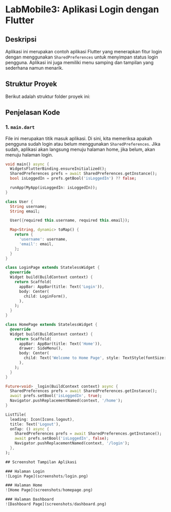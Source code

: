 # LabMobile3: Aplikasi Login dengan Flutter

## Deskripsi
Aplikasi ini merupakan contoh aplikasi Flutter yang menerapkan fitur login dengan menggunakan `SharedPreferences` untuk menyimpan status login pengguna. Aplikasi ini juga memiliki menu samping dan tampilan yang sederhana namun menarik.

## Struktur Proyek
Berikut adalah struktur folder proyek ini:


## Penjelasan Kode

### 1. **`main.dart`**
File ini merupakan titik masuk aplikasi. Di sini, kita memeriksa apakah pengguna sudah login atau belum menggunakan `SharedPreferences`. Jika sudah, aplikasi akan langsung menuju halaman home, jika belum, akan menuju halaman login.

```dart
void main() async {
  WidgetsFlutterBinding.ensureInitialized();
  SharedPreferences prefs = await SharedPreferences.getInstance();
  bool isLoggedIn = prefs.getBool('isLoggedIn') ?? false;

  runApp(MyApp(isLoggedIn: isLoggedIn));
}

class User {
  String username;
  String email;

  User({required this.username, required this.email});

  Map<String, dynamic> toMap() {
    return {
      'username': username,
      'email': email,
    };
  }
}

class LoginPage extends StatelessWidget {
  @override
  Widget build(BuildContext context) {
    return Scaffold(
      appBar: AppBar(title: Text('Login')),
      body: Center(
        child: LoginForm(),
      ),
    );
  }
}

class HomePage extends StatelessWidget {
  @override
  Widget build(BuildContext context) {
    return Scaffold(
      appBar: AppBar(title: Text('Home')),
      drawer: SideMenu(),
      body: Center(
        child: Text('Welcome to Home Page', style: TextStyle(fontSize: 24)),
      ),
    );
  }
}

Future<void> _login(BuildContext context) async {
  SharedPreferences prefs = await SharedPreferences.getInstance();
  await prefs.setBool('isLoggedIn', true);
  Navigator.pushReplacementNamed(context, '/home');
}

ListTile(
  leading: Icon(Icons.logout),
  title: Text('Logout'),
  onTap: () async {
    SharedPreferences prefs = await SharedPreferences.getInstance();
    await prefs.setBool('isLoggedIn', false);
    Navigator.pushReplacementNamed(context, '/login');
  },
);

## Screenshot Tampilan Aplikasi

### Halaman Login
![Login Page](screenshots/login.png)

### Halaman Home
![Home Page](screenshots/homepage.png)

### Halaman Dashboard
![Dashboard Page](screenshots/dashboard.png)


